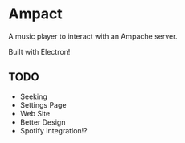 # Ampact

A music player to interact with an Ampache server.

Built with Electron!

## TODO
  - Seeking
  - Settings Page
  - Web Site
  - Better Design
  - Spotify Integration!?
